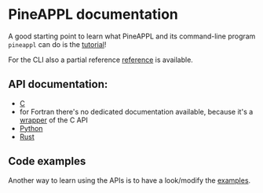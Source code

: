 # PineAPPL documentation

A good starting point to learn what PineAPPL and its command-line program
`pineappl` can do is the [tutorial](docs/cli-tutorial.md)!

For the CLI also a partial reference [reference](docs/cli-reference.md) is
available.

## API documentation:

- [C](https://docs.rs/pineappl_capi/latest/pineappl_capi/)
- for Fortran there's no dedicated documentation available, because it's a
  [wrapper](../examples/fortran/pineappl.f90) of the C API
- [Python](https://pineappl.readthedocs.io/en/latest/modules/pineappl/pineappl.html)
- [Rust](https://docs.rs/pineappl/latest/pineappl/)

## Code examples

Another way to learn using the APIs is to have a look/modify the
[examples](../examples/).
